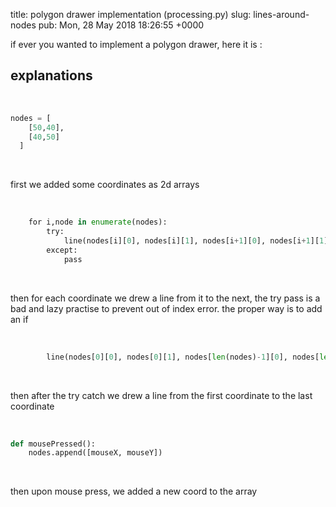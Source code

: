 title: polygon drawer implementation (processing.py)
slug: lines-around-nodes
pub: Mon, 28 May 2018 18:26:55 +0000

if ever you wanted to implement a polygon drawer, here it is :


explanations
------------


 

```python
nodes = [
    [50,40],
    [40,50]
  ]

```

 

first we added some coordinates as 2d arrays

 

```python
    for i,node in enumerate(nodes):
        try:
            line(nodes[i][0], nodes[i][1], nodes[i+1][0], nodes[i+1][1])
        except:
            pass

```

 

then for each coordinate we drew a line from it to the next, the try pass is a bad and lazy practise to prevent out of index error. the proper way is to add an if

 

```python
        line(nodes[0][0], nodes[0][1], nodes[len(nodes)-1][0], nodes[len(nodes)-1][1])

```

 

then after the try catch we drew a line from the first coordinate to the last coordinate

 

```python
def mousePressed():
    nodes.append([mouseX, mouseY])

```

 

then upon mouse press, we added a new coord to the array
